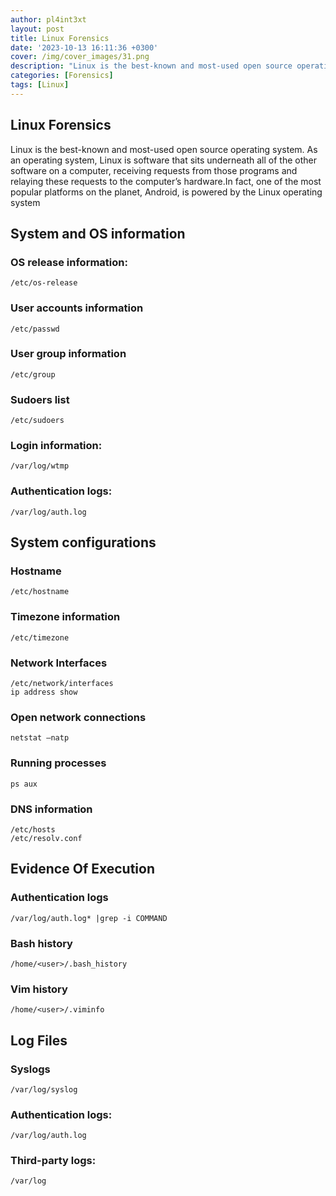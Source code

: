 ```yaml
---
author: pl4int3xt
layout: post
title: Linux Forensics
date: '2023-10-13 16:11:36 +0300'
cover: /img/cover_images/31.png
description: "Linux is the best-known and most-used open source operating system. As an operating system, Linux is software that sits underneath all of the other software on a computer, receiving requests from those programs and relaying these requests to the computer’s hardware."
categories: [Forensics]
tags: [Linux]
---
```


## Linux Forensics
Linux is the best-known and most-used open source operating system. As an operating system, Linux is software that sits underneath all of the other software on a computer, receiving requests from those programs and relaying these requests to the computer’s hardware.In fact, one of the most popular platforms on the planet, Android, is powered by the Linux operating system

## System and OS information
### OS release information:
```
/etc/os-release
```
### User accounts information
```
/etc/passwd
```
### User group information
```
/etc/group
```
### Sudoers list
```
/etc/sudoers
```
### Login information:
```
/var/log/wtmp
```
### Authentication logs:
```
/var/log/auth.log
```
## System configurations
### Hostname
```
/etc/hostname
```
### Timezone information
```
/etc/timezone
```
### Network Interfaces
```
/etc/network/interfaces
ip address show
```
### Open network connections
```
netstat –natp
```
### Running processes
```
ps aux
```
### DNS information
```
/etc/hosts
/etc/resolv.conf 
```
## Evidence Of Execution
### Authentication logs
```
/var/log/auth.log* |grep -i COMMAND
```
### Bash history
```
/home/<user>/.bash_history
```
### Vim history
```
/home/<user>/.viminfo
```
## Log Files
### Syslogs
```
/var/log/syslog
```
### Authentication logs:
```
/var/log/auth.log
```
### Third-party logs:
```
/var/log
```
